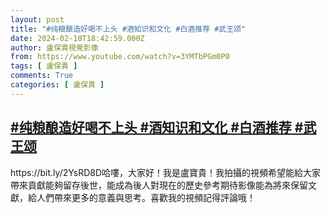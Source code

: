```yaml
---
layout: post
title: "#纯粮酿造好喝不上头 #酒知识和文化 #白酒推荐 #武王颂"
date: 2024-02-10T18:42:59.000Z
author: 盧保貴視覺影像
from: https://www.youtube.com/watch?v=3YMTbPGm0P0
tags: [ 盧保貴 ]
comments: True
categories: [ 盧保貴 ]
---
```

<!--1707590579000-->
[#纯粮酿造好喝不上头 #酒知识和文化 #白酒推荐 #武王颂](https://www.youtube.com/watch?v=3YMTbPGm0P0)
------

<div>
https://bit.ly/2YsRD8D哈嘍，大家好！我是盧寶貴！我拍攝的視頻希望能給大家帶來貢獻能夠留存後世，能成為後人對現在的歷史參考期待影像能為將來保留文獻，給人們帶來更多的意義與思考。喜歡我的視頻記得評論哦！
</div>
